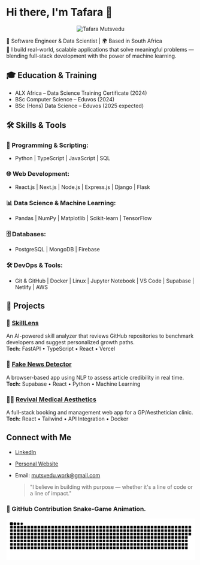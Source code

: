 # Hi there, I'm Tafara 👋
<p align="center">
  <img src="https://mutsvedutafara.com/images/profile.webp" width="200" alt="Tafara Mutsvedu" />
</p>

🚀 Software Engineer & Data Scientist | 🌍 Based in South Africa  
🎯 I build real-world, scalable applications that solve meaningful problems — blending full-stack development with the power of machine learning.

## 🎓 Education & Training
- ALX Africa – Data Science Training Certificate (2024)
- BSc Computer Science – Eduvos (2024)
- BSc (Hons) Data Science – Eduvos (2025 expected)


## 🛠 Skills & Tools

### 🔹 Programming & Scripting:
- Python | TypeScript | JavaScript | SQL

### 🌐 Web Development:
- React.js | Next.js | Node.js | Express.js | Django | Flask

### 📊 Data Science & Machine Learning:
- Pandas | NumPy | Matplotlib | Scikit-learn | TensorFlow

### 🗄 Databases:
- PostgreSQL | MongoDB | Firebase

### 🛠 DevOps & Tools:
- Git & GitHub | Docker | Linux | Jupyter Notebook | VS Code | Supabase | Netlify | AWS


## 💼 Projects

### 🧠 [SkillLens](https://skill-lens.vercel.app)
An AI-powered skill analyzer that reviews GitHub repositories to benchmark developers and suggest personalized growth paths.  
**Tech:** FastAPI • TypeScript • React • Vercel

### 📰 [Fake News Detector](https://fakenewsdetectorx.netlify.app)
A browser-based app using NLP to assess article credibility in real time.  
**Tech:** Supabase • React • Python • Machine Learning

### 🧑‍⚕️ [Revival Medical Aesthetics](https://revivalmedicalaesthetics.com)
A full-stack booking and management web app for a GP/Aesthetician clinic.  
**Tech:** React • Tailwind • API Integration • Docker

## Connect with Me

- [LinkedIn](https://www.linkedin.com/in/tafara-mutsvedu-93825621b/)
- [Personal Website](https://mutsvedutafara.com)
- Email: mutsvedu.work@gmail.com

  > "I believe in building with purpose — whether it's a line of code or a line of impact."

### 🐍 GitHub Contribution Snake-Game Animation.

![Snake animation](https://github.com/Tafaraa/Tafaraa/blob/output/github-snake.svg)

